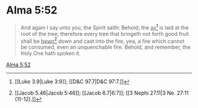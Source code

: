 # Alma 5:52

> And again I say unto you, the Spirit saith: Behold, the <u>ax</u>[^a] is laid at the root of the tree; therefore every tree that bringeth not forth good fruit shall be <u>hewn</u>[^b] down and cast into the fire, yea, a fire which cannot be consumed, even an unquenchable fire. Behold, and remember, the Holy One hath spoken it.

[Alma 5:52](https://www.churchofjesuschrist.org/study/scriptures/bofm/alma/5?lang=eng&id=p52#p52)


[^a]: [[Luke 3.9|Luke 3:9]]; [[D&C 97.7|D&C 97:7.]]
[^b]: [[Jacob 5.46|Jacob 5:46]]; [[Jacob 6.7|6:7]]; [[3 Nephi 27.11|3 Ne. 27:11 (11-12).]]
